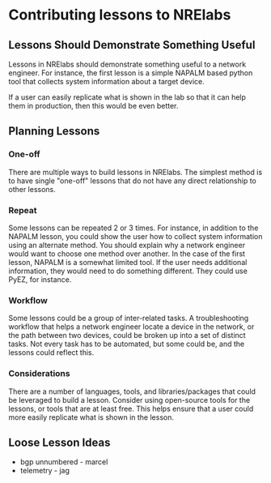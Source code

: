 # Contributing lessons to NRElabs

## Lessons Should Demonstrate Something Useful

Lessons in NRElabs should demonstrate something useful to a network engineer.  For instance, the first lesson is a simple NAPALM based python tool that collects system information about a target device.

If a user can easily replicate what is shown in the lab so that it can help them in production, then this would be even better.

## Planning Lessons

### One-off

There are multiple ways to build lessons in NRElabs.  The simplest method is to have single "one-off" lessons that do not have any direct relationship to other lessons.

### Repeat

Some lessons can be repeated 2 or 3 times.  For instance, in addition to the NAPALM lesson, you could show the user how to collect system information using an alternate method.  You should explain why a network engineer would want to choose one method over another.  In the case of the first lesson, NAPALM is a somewhat limited tool.  If the user needs additional information, they would need to do something different.  They could use PyEZ, for instance.

### Workflow

Some lessons could be a group of inter-related tasks.  A troubleshooting workflow that helps a network engineer locate a device in the network, or the path between two devices, could be broken up into a set of distinct tasks.  Not every task has to be automated, but some could be, and the lessons could reflect this.

### Considerations

There are a number of languages, tools, and libraries/packages that could be leveraged to build a lesson.  Consider using open-source tools for the lessons, or tools that are at least free.  This helps ensure that a user could more easily replicate what is shown in the lesson.

## Loose Lesson Ideas

- bgp unnumbered - marcel
- telemetry - jag
